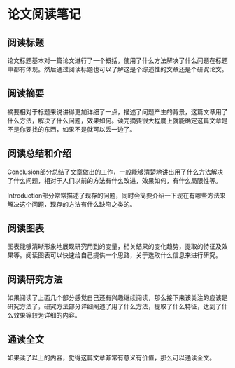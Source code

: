 # 论文阅读笔记

## 阅读标题

论文标题基本对一篇论文进行了一个概括，使用了什么方法解决了什么问题在标题中都有体现。然后通过阅读标题也可以了解这是个综述性的文章还是个研究论文。

## 阅读摘要

摘要相对于标题来说讲得更加详细了一点，描述了问题产生的背景，这篇文章用了什么方法，解决了什么问题，效果如何。读完摘要很大程度上就能确定这篇文章是不是你要找的东西，如果不是就可以丢一边了。

## 阅读总结和介绍

Conclusion部分总结了文章做出的工作，一般能够清楚地讲出用了什么方法解决了什么问题，相对于人们以前的方法有什么改进，效果如何，有什么局限性等。

Introduction部分常常描述了现存的问题，同时会简要介绍一下现在有哪些方法来解决这个问题，现存的方法有什么缺陷之类的。

## 阅读图表

图表能够清晰形象地展现研究用到的变量，相关结果的变化趋势，提取的特征及效果等。阅读图表可以快速给自己提供一个思路，关于选取什么信息来进行研究。

## 阅读研究方法

如果阅读了上面几个部分感觉自己还有兴趣继续阅读，那么接下来该关注的应该是研究方法了，研究方法部分详细阐述了用了什么方法，提取了什么特征，达到了什么效果等较为详细的内容。

## 通读全文

如果读了以上的内容，觉得这篇文章非常有意义有价值，那么可以通读全文。
